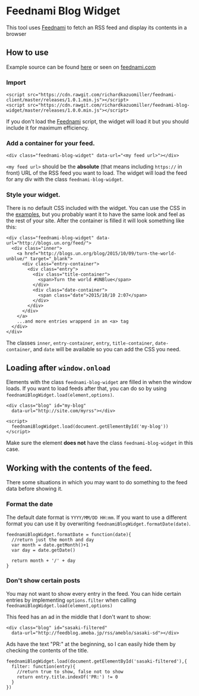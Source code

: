 # Feednami Blog Widget

This tool uses [Feednami](https://feednami.com/) to fetch an RSS feed and display its contents in a browser

## How to use

Example source can be found [here](https://github.com/richardkazuomiller/feednami-blog-widget/tree/master/examples) or seen on [feednami.com](https://feednami.com/static/feednami-blog-widget/examples/index.html)

### Import 

    <script src="https://cdn.rawgit.com/richardkazuomiller/feednami-client/master/releases/1.0.1.min.js"></script>
    <script src="https://cdn.rawgit.com/richardkazuomiller/feednami-blog-widget/master/releases/1.0.0.min.js"></script>

If you don't load the [Feednami](https://feednami.com/) script, the widget will load it but you should include it for maximum efficiency.

### Add a container for your feed.

    <div class="feednami-blog-widget" data-url="<my feed url>"></div>
    
`<my feed url>` should be the __absolute__ (that means including `https://` in front) URL of the RSS feed you want to load. The widget will load the feed for any div with the class `feednami-blog-widget`.

### Style your widget.

There is no default CSS included with the widget. You can use the CSS in the [examples](https://github.com/richardkazuomiller/feednami-blog-widget/tree/master/examples), but you probably want it to have the same look and feel as the rest of your site. After the container is filled it will look something like this:

    <div class="feednami-blog-widget" data-url="http://blogs.un.org/feed/">
      <div class="inner">
        <a href="http://blogs.un.org/blog/2015/10/09/turn-the-world-unblue/" target="_blank">
          <div class="entry-container">
            <div class="entry">
              <div class="title-container">
                <span>Turn the world #UNBlue</span>
              </div>
              <div class="date-container">
                <span class="date">2015/10/10 2:07</span>
              </div>
            </div>
          </div>
        </a>
        ...and more entries wrappend in an <a> tag
      </div>
    </div>
    
The classes `inner`, `entry-container`, `entry`, `title-container`, `date-container`, and `date` will be available so you can add the CSS you need.

## Loading after `window.onload`

Elements with the class `feednami-blog-widget` are filled in when the window loads. If you want to load feeds after that, you can do so by using `feednamiBlogWidget.load(element,options)`.

    <div class="blog" id="my-blog" 
      data-url="http://site.com/myrss"></div>
    
    <script>
      feednamiBlogWidget.load(document.getElementById('my-blog'))
    </script>

Make sure the element __does not__ have the class `feednami-blog-widget` in this case.

## Working with the contents of the feed.

There some situations in which you may want to do something to the feed data before showing it.

### Format the date

The default date format is `YYYY/MM/DD HH:mm`. If you want to use a different format you can use it by overwriting `feednamiBlogWidget.formatDate(date)`.

    feednamiBlogWidget.formatDate = function(date){
      //return just the month and day
      var month = date.getMonth()+1
      var day = date.getDate()
      
      return month + '/' + day
    }
    
### Don't show certain posts

You may not want to show every entry in the feed. You can hide certain entries by implementing `options.filter` when calling `feednamiBlogWidget.load(element,options)`

This feed has an ad in the middle that I don't want to show:

    <div class="blog" id="sasaki-filtered" 
      data-url="http://feedblog.ameba.jp/rss/ameblo/sasaki-sd"></div>
    
Ads have the text "PR:" at the beginning, so I can easily hide them by checking the contents of the title.

    feednamiBlogWidget.load(document.getElementById('sasaki-filtered'),{
      filter: function(entry){
        //return true to show, false not to show
        return entry.title.indexOf('PR:') != 0
      }
    })
